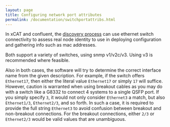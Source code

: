 ```yaml
---
layout: page
title: Configuring network port attributes
permalink: /documentation/switchportattribs.html
---
```


In xCAT and confluent, the [discovery process]({{site.baseurl}}/documentation/confluentdisco.html) can use ethernet switch connectivity to assess real node identity to use in deploying configuration and gathering info such as mac addresses.

Both support a variety of switches, using snmp v1/v2c/v3.  Using v3 is recommended where feasible.

Also in both cases, the software will try to determine the correct interface name from the given description.  For example, if the switch offers `Ethernet17`, then either the literal value `Ethernet17` or simply `17` will suffice.  However, caution is warranted when using breakout cables as you may do with a switch like a G8332 to connect 4 systems to a single QSFP port.  If you simply specify `3`, it would not only consider `Ethernet3` a match, but also `Ethernet1/3`, `Ethernet2/3`, and so forth.  In such a case, it is required to provide the full string `Ethernet3` to avoid confusion between breakout and non-breakout connections.  For the breakout connections, either `2/3` or `Ethernet2/3` would be valid values that are unambiguous.
